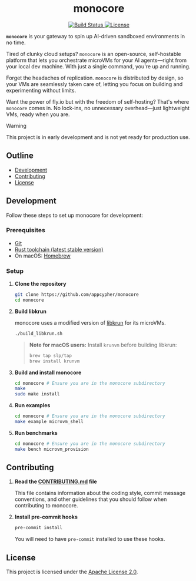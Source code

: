 <div align="center">
  <!-- <a href="https://github.com/appcypher/monocore" target="_blank">
    <img src="https://raw.githubusercontent.com/appcypher/monocore/main/assets/a_logo.png" alt="monocore Logo" width="100"></img>
  </a> -->

  <h1 align="center">monocore</h1>

  <p>
    <!-- <a href="https://crates.io/crates/monocore">
      <img src="https://img.shields.io/crates/v/monocore?label=crates" alt="Crate">
    </a> -->
    <a href="https://github.com/appcypher/monocore/actions?query=">
      <img src="https://github.com/appcypher/monocore/actions/workflows/tests_and_checks.yml/badge.svg" alt="Build Status">
    </a>
    <a href="https://github.com/appcypher/monocore/blob/main/LICENSE">
      <img src="https://img.shields.io/badge/License-Apache%202.0-blue.svg" alt="License">
    </a>
    <!-- <a href="https://docs.rs/monocore">
      <img src="https://img.shields.io/static/v1?label=Docs&message=docs.rs&color=blue" alt="Docs">
    </a> -->
  </p>
</div>

**`monocore`** is your gateway to spin up AI-driven sandboxed environments in no time.

Tired of clunky cloud setups? `monocore` is an open-source, self-hostable platform that lets you orchestrate microVMs for your AI agents—right from your local dev machine. With just a single command, you're up and running.

Forget the headaches of replication. `monocore` is distributed by design, so your VMs are seamlessly taken care of, letting you focus on building and experimenting without limits.

Want the power of fly.io but with the freedom of self-hosting? That's where `monocore` comes in. No lock-ins, no unnecessary overhead—just lightweight VMs, ready when you are.

> [!WARNING]
> This project is in early development and is not yet ready for production use.

##

## Outline

- [Development](#development)
- [Contributing](#contributing)
- [License](#license)

## Development

Follow these steps to set up monocore for development:

### Prerequisites

- [Git][git_home]
- [Rust toolchain (latest stable version)][rustup_home]
- On macOS: [Homebrew][brew_home]

### Setup

1. **Clone the repository**

   ```sh
   git clone https://github.com/appcypher/monocore
   cd monocore
   ```

2. **Build libkrun**

   monocore uses a modified version of [libkrun][libkrun-repo] for its microVMs.

   ```sh
   ./build_libkrun.sh
   ```

   > **Note for macOS users:** Install `krunvm` before building libkrun:
   >
   > ```sh
   > brew tap slp/tap
   > brew install krunvm
   > ```

3. **Build and install monocore**

   ```sh
   cd monocore # Ensure you are in the monocore subdirectory
   make
   sudo make install
   ```

4. **Run examples**

   ```sh
   cd monocore # Ensure you are in the monocore subdirectory
   make example microvm_shell
   ```

5. **Run benchmarks**

   ```sh
   cd monocore # Ensure you are in the monocore subdirectory
   make bench microvm_provision
   ```

## Contributing

1. **Read the [CONTRIBUTING.md](./CONTRIBUTING.md) file**

   This file contains information about the coding style, commit message conventions,
   and other guidelines that you should follow when contributing to monocore.

2. **Install pre-commit hooks**

   ```sh
   pre-commit install
   ```

   You will need to have `pre-commit` installed to use these hooks.

## License

This project is licensed under the [Apache License 2.0](./LICENSE).

[libkrun-repo]: https://github.com/containers/libkrun
[brew_home]: https://brew.sh/
[rustup_home]: https://rustup.rs/
[git_home]: https://git-scm.com/
